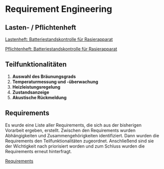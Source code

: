 # Requirement Engineering

## Lasten- / Pflichtenheft

[Lastenheft: Batteriestandskontrolle für Rasierapparat](./referenziert/Requirement_Engineering/Lastenheft.md)

[Pflichtenheft: Batteriestandskontrolle für Rasierapparat](./referenziert/Requirement_Engineering/Pflichtenheft.md)

## Teilfunktionalitäten
1. **Auswahl des Bräunungsgrads**
2. **Temperaturmessung und -überwachung**
3. **Heizleistungsregelung**
4. **Zustandsanzeige**
5. **Akustische Rückmeldung**

## Requirements

Es wurde eine Liste aller Requirements, die sich aus der bisherigen Vorarbeit ergeben, erstellt. Zwischen den
Requirements wurden Abhängigkeiten und Zusammengehörigkeiten identifiziert. Dann wurden die Requirements den
Teilfunktionalitäten zugeordnet. Anschließend sind sie der Wichtigkeit nach priorisiert worden und zum Schluss wurden
die Requirements erneut hinterfragt.

[Requirements](Requirements.md)